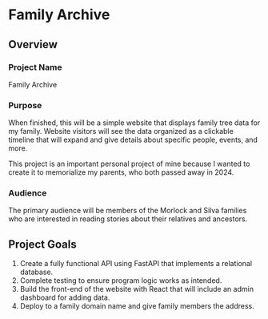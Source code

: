 # Family Archive
## Overview
### Project Name
Family Archive
### Purpose
When finished, this will be a simple website that displays 
family tree data for my family. Website visitors will see the 
data organized as a clickable timeline that will expand and give details
about specific people, events, and more.

This project is an important personal project of mine because I wanted to 
create it to memorialize my parents, who both passed away in 2024.
### Audience
The primary audience will be members of the Morlock and Silva families
who are interested in reading stories about their relatives and ancestors.
## Project Goals
1. Create a fully functional API using FastAPI that implements a relational database.
2. Complete testing to ensure program logic works as intended.
3. Build the front-end of the website with React that will include an admin dashboard for adding data.
4. Deploy to a family domain name and give family members the address.